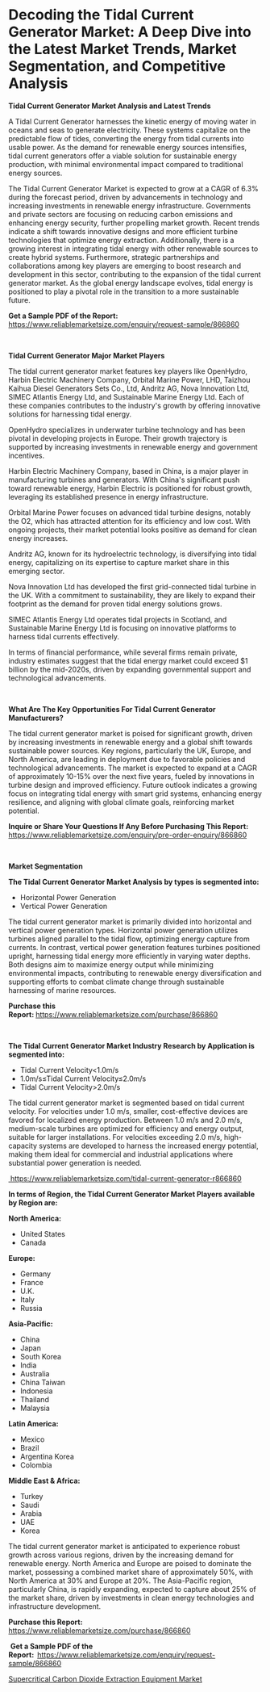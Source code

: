 <p><h1>Decoding the Tidal Current Generator Market: A Deep Dive into the Latest Market Trends, Market Segmentation, and Competitive Analysis</h1></p><p><strong>Tidal Current Generator Market Analysis and Latest Trends</strong></p>
<p><p>A Tidal Current Generator harnesses the kinetic energy of moving water in oceans and seas to generate electricity. These systems capitalize on the predictable flow of tides, converting the energy from tidal currents into usable power. As the demand for renewable energy sources intensifies, tidal current generators offer a viable solution for sustainable energy production, with minimal environmental impact compared to traditional energy sources.</p><p>The Tidal Current Generator Market is expected to grow at a CAGR of 6.3% during the forecast period, driven by advancements in technology and increasing investments in renewable energy infrastructure. Governments and private sectors are focusing on reducing carbon emissions and enhancing energy security, further propelling market growth. Recent trends indicate a shift towards innovative designs and more efficient turbine technologies that optimize energy extraction. Additionally, there is a growing interest in integrating tidal energy with other renewable sources to create hybrid systems. Furthermore, strategic partnerships and collaborations among key players are emerging to boost research and development in this sector, contributing to the expansion of the tidal current generator market. As the global energy landscape evolves, tidal energy is positioned to play a pivotal role in the transition to a more sustainable future.</p></p>
<p><strong>Get a Sample PDF of the Report:&nbsp;</strong> <a href="https://www.reliablemarketsize.com/enquiry/request-sample/866860?utm_campaign=2278&utm_medium=2&utm_source=Github&utm_content=ia&utm_term=19022025&utm_id=tidal-current-generator">https://www.reliablemarketsize.com/enquiry/request-sample/866860</a></p>
<p>&nbsp;</p>
<p><strong>Tidal Current Generator Major Market Players</strong></p>
<p><p>The tidal current generator market features key players like OpenHydro, Harbin Electric Machinery Company, Orbital Marine Power, LHD, Taizhou Kaihua Diesel Generators Sets Co., Ltd, Andritz AG, Nova Innovation Ltd, SIMEC Atlantis Energy Ltd, and Sustainable Marine Energy Ltd. Each of these companies contributes to the industry's growth by offering innovative solutions for harnessing tidal energy.</p><p>OpenHydro specializes in underwater turbine technology and has been pivotal in developing projects in Europe. Their growth trajectory is supported by increasing investments in renewable energy and government incentives.</p><p>Harbin Electric Machinery Company, based in China, is a major player in manufacturing turbines and generators. With China's significant push toward renewable energy, Harbin Electric is positioned for robust growth, leveraging its established presence in energy infrastructure.</p><p>Orbital Marine Power focuses on advanced tidal turbine designs, notably the O2, which has attracted attention for its efficiency and low cost. With ongoing projects, their market potential looks positive as demand for clean energy increases.</p><p>Andritz AG, known for its hydroelectric technology, is diversifying into tidal energy, capitalizing on its expertise to capture market share in this emerging sector.</p><p>Nova Innovation Ltd has developed the first grid-connected tidal turbine in the UK. With a commitment to sustainability, they are likely to expand their footprint as the demand for proven tidal energy solutions grows.</p><p>SIMEC Atlantis Energy Ltd operates tidal projects in Scotland, and Sustainable Marine Energy Ltd is focusing on innovative platforms to harness tidal currents effectively.</p><p>In terms of financial performance, while several firms remain private, industry estimates suggest that the tidal energy market could exceed $1 billion by the mid-2020s, driven by expanding governmental support and technological advancements.</p></p>
<p>&nbsp;</p>
<p><strong>What Are The Key Opportunities For Tidal Current Generator Manufacturers?</strong></p>
<p><p>The tidal current generator market is poised for significant growth, driven by increasing investments in renewable energy and a global shift towards sustainable power sources. Key regions, particularly the UK, Europe, and North America, are leading in deployment due to favorable policies and technological advancements. The market is expected to expand at a CAGR of approximately 10-15% over the next five years, fueled by innovations in turbine design and improved efficiency. Future outlook indicates a growing focus on integrating tidal energy with smart grid systems, enhancing energy resilience, and aligning with global climate goals, reinforcing market potential.</p></p>
<p><strong>Inquire or Share Your Questions If Any Before Purchasing This Report:</strong> <a href="https://www.reliablemarketsize.com/enquiry/pre-order-enquiry/866860?utm_campaign=2278&utm_medium=2&utm_source=Github&utm_content=ia&utm_term=19022025&utm_id=tidal-current-generator">https://www.reliablemarketsize.com/enquiry/pre-order-enquiry/866860</a></p>
<p>&nbsp;</p>
<p><strong>Market Segmentation</strong></p>
<p><strong>The Tidal Current Generator Market Analysis by types is segmented into:</strong></p>
<p><ul><li>Horizontal Power Generation</li><li>Vertical Power Generation</li></ul></p>
<p><p>The tidal current generator market is primarily divided into horizontal and vertical power generation types. Horizontal power generation utilizes turbines aligned parallel to the tidal flow, optimizing energy capture from currents. In contrast, vertical power generation features turbines positioned upright, harnessing tidal energy more efficiently in varying water depths. Both designs aim to maximize energy output while minimizing environmental impacts, contributing to renewable energy diversification and supporting efforts to combat climate change through sustainable harnessing of marine resources.</p></p>
<p><strong>Purchase this Report:&nbsp;</strong><a href="https://www.reliablemarketsize.com/purchase/866860?utm_campaign=2278&utm_medium=2&utm_source=Github&utm_content=ia&utm_term=19022025&utm_id=tidal-current-generator">https://www.reliablemarketsize.com/purchase/866860</a></p>
<p>&nbsp;</p>
<p><strong>The Tidal Current Generator Market Industry Research by Application is segmented into:</strong></p>
<p><ul><li>Tidal Current Velocity<1.0m/s</li><li>1.0m/s≤Tidal Current Velocity≤2.0m/s</li><li>Tidal Current Velocity>2.0m/s</li></ul></p>
<p><p>The tidal current generator market is segmented based on tidal current velocity. For velocities under 1.0 m/s, smaller, cost-effective devices are favored for localized energy production. Between 1.0 m/s and 2.0 m/s, medium-scale turbines are optimized for efficiency and energy output, suitable for larger installations. For velocities exceeding 2.0 m/s, high-capacity systems are developed to harness the increased energy potential, making them ideal for commercial and industrial applications where substantial power generation is needed.</p></p>
<p><a href="https://www.reliablemarketsize.com/tidal-current-generator-r866860?utm_campaign=2278&utm_medium=2&utm_source=Github&utm_content=ia&utm_term=19022025&utm_id=tidal-current-generator">&nbsp;https://www.reliablemarketsize.com/tidal-current-generator-r866860</a></p>
<p><strong>In terms of Region, the Tidal Current Generator Market Players available by Region are:</strong></p>
<p>
    <p> <strong> North America: </strong>
        <ul>
            <li>United States</li>
            <li>Canada</li>
        </ul>
        </p> 
    <p> <strong> Europe: </strong>
        <ul>
            <li>Germany</li>
            <li>France</li>
            <li>U.K.</li>
            <li>Italy</li>
            <li>Russia</li>
        </ul>
        </p> 
    <p> <strong> Asia-Pacific: </strong>
        <ul>
            <li>China</li>
            <li>Japan</li>
            <li>South Korea</li>
            <li>India</li>
            <li>Australia</li>
            <li>China Taiwan</li>
            <li>Indonesia</li>
            <li>Thailand</li>
            <li>Malaysia</li>
        </ul>
        </p> 
    <p> <strong> Latin America: </strong>
        <ul>
            <li>Mexico</li>
            <li>Brazil</li>
            <li>Argentina Korea</li>
            <li>Colombia</li>
        </ul>
        </p> 
    <p> <strong> Middle East & Africa: </strong>
        <ul>
            <li>Turkey</li>
            <li>Saudi</li>
            <li>Arabia</li>
            <li>UAE</li>
            <li>Korea</li>
        </ul>
    </p>
    </p>
<p><p>The tidal current generator market is anticipated to experience robust growth across various regions, driven by the increasing demand for renewable energy. North America and Europe are poised to dominate the market, possessing a combined market share of approximately 50%, with North America at 30% and Europe at 20%. The Asia-Pacific region, particularly China, is rapidly expanding, expected to capture about 25% of the market share, driven by investments in clean energy technologies and infrastructure development.</p></p>
<p><strong>Purchase this Report: </strong><a href="https://www.reliablemarketsize.com/purchase/866860?utm_campaign=2278&utm_medium=2&utm_source=Github&utm_content=ia&utm_term=19022025&utm_id=tidal-current-generator">https://www.reliablemarketsize.com/purchase/866860</a></p>
<p>&nbsp;<strong>Get a Sample PDF of the Report:&nbsp;&nbsp;</strong><a href="https://www.reliablemarketsize.com/enquiry/request-sample/866860?utm_campaign=2278&utm_medium=2&utm_source=Github&utm_content=ia&utm_term=19022025&utm_id=tidal-current-generator">https://www.reliablemarketsize.com/enquiry/request-sample/866860</a></p>
<p><strong></strong></p>
<p><p><a href="https://github.com/sholympia197070/Market-Research-Report-List-1/blob/main/supercritical-carbon-dioxide-extraction-equipment-market.md?utm_campaign=2278&utm_medium=2&utm_source=Github&utm_content=ia&utm_term=19022025&utm_id=tidal-current-generator">Supercritical Carbon Dioxide Extraction Equipment Market</a></p></p>